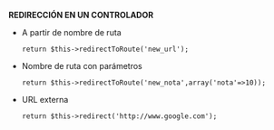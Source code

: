 **REDIRECCIÓN EN UN CONTROLADOR**

- A partir de nombre de ruta

	  return $this->redirectToRoute('new_url');

- Nombre de ruta con parámetros

	  return $this->redirectToRoute('new_nota',array('nota'=>10));          

- URL externa

	  return $this->redirect('http://www.google.com');
